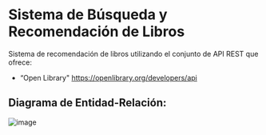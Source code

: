 # Sistema de Búsqueda y Recomendación de Libros

Sistema de recomendación de libros utilizando el conjunto de API REST que ofrece:
* “Open Library" https://openlibrary.org/developers/api

## Diagrama de Entidad-Relación:


![image](https://user-images.githubusercontent.com/71236850/150447638-04409eaa-3e65-429c-9cd6-c1f610020c67.png)

